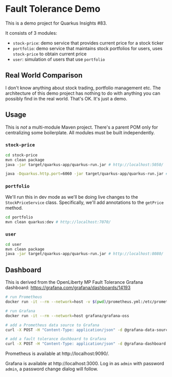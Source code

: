# Fault Tolerance Demo

This is a demo project for Quarkus Insights #83.

It consists of 3 modules:

- `stock-price`: demo service that provides current price for a stock ticker
- `portfolio`: demo service that maintains stock portfolios for users, uses `stock-price` to obtain current price
- `user`: simulation of users that use `portfolio`

## Real World Comparison

I don't know anything about stock trading, portfolio management etc.
The architecture of this demo project has nothing to do with anything you can possibly find in the real world.
That's OK.
It's just a demo.

## Usage

This is _not_ a multi-module Maven project.
There's a parent POM only for centralizing some boilerplate.
All modules must be built independently.

### `stock-price`

```bash
cd stock-price
mvn clean package
java -jar target/quarkus-app/quarkus-run.jar # http://localhost:5050/
```

```bash
java -Dquarkus.http.port=6060 -jar target/quarkus-app/quarkus-run.jar # http://localhost:6060/
```

### `portfolio`

We'll run this in dev mode as we'll be doing live changes to the `StockPriceService` class.
Specifically, we'll add annotations to the `getPrice` method.

```bash
cd portfolio
mvn clean quarkus:dev # http://localhost:7070/
```

### `user`

```bash
cd user
mvn clean package
java -jar target/quarkus-app/quarkus-run.jar # http://localhost:8080/
```

## Dashboard

This is derived from the OpenLiberty MP Fault Tolerance Grafana dashboard: https://grafana.com/grafana/dashboards/14193

```bash
# run Prometheus
docker run -it --rm --network=host -v $(pwd)/prometheus.yml:/etc/prometheus/prometheus.yml prom/prometheus

# run Grafana
docker run -it --rm --network=host grafana/grafana-oss

# add a Prometheus data source to Grafana
curl -X POST -H "Content-Type: application/json" -d @grafana-data-source.json http://admin:admin@localhost:3000/api/datasources

# add a fault tolerance dashboard to Grafana
curl -X POST -H "Content-Type: application/json" -d @grafana-dashboard.json http://admin:admin@localhost:3000/api/dashboards/db
```

Prometheus is available at http://localhost:9090/.

Grafana is available at http://localhost:3000.
Log in as `admin` with password `admin`, a password change dialog will follow.
